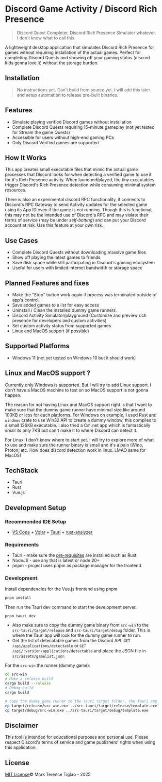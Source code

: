 # Discord Game Activity / Discord Rich Presence

> Discord Quest Completer, Discord Rich Presence Simulator whatever. I don't know what to call this.

A lightweight desktop application that simulates Discord Rich Presence for games without requiring installation of the actual games. Perfect for completing Discord Quests and showing off your gaming status (discord kids gonna love it) without the storage burden.

## Installation

> No instructions yet. Can't build from source yet. I will add this later and setup automation to release pre-built binaries.

## Features

- Simulate playing verified Discord games without installation
- Complete Discord Quests requiring 15-minute gameplay (not yet tested for Stream the game Quests)
- Accessible for users without high-end gaming PCs
- Only Discord Verified games are supported

## How It Works

This app creates small executable files that mimic the actual game processes that Discord looks for when detecting a verified game to use it for it's Rich Presence activity. When launched/played, the tiny executables trigger Discord's Rich Presence detection while consuming minimal system resources.

There is also an experimental discord RPC functionality, it connects to Discord's RPC Gateway to send Activity updates for the selected game using its App ID even if the game is not running. Though this is functional, this may not be the intended use of Discord's RPC and may violate their terms of service (may be under _self-botting_) and can put your Discord account at risk. Use this feature at your own risk.

## Use Cases

- Complete Discord Quests without downloading massive game files
- Show off playing the latest games to friends
- Save disk space while still participating in Discord's gaming ecosystem
- Useful for users with limited internet bandwidth or storage space

## Planned Features and fixes

- Make the "Stop" button work again if process was terminated outside of app's control.
- Save added games to a list for easy access
- Uninstall / Clean the installed dummy game runners.
- Discord Activity Simulator/playground (Customize and preview rich presence for developers and custom activities)
- Set custom activity status from supported games
- Linux and MacOS support (if possible)


## Supported Platforms

- Windows 11 (not yet tested on Windows 10 but it should work)

## Linux and MacOS support ?

Currently only Windows is supported. But I will try to add Linux support. I don't have a MacOS machine to test on so MacOS support is not gonna happen.

The reason for not having Linux and MacOS support right is that I want to make sure that the dummy game runner have minimal size like around 100KB or less for each platforms. For Windows on example, I used Rust and `windows` crate to use Win32 API to create a dummy window, this compiles to a small 136KB executable. I also tried a C# .net app which is fantastically small its only 7KB but can't make it to where Discord can detect it.

For Linux, I don't know where to start yet. I will try to explore more of what to use and make sure the runner binary is small and it's a pain (Wine, Proton, etc. How does discord detection work in linux. LMAO same for MacOS)

## TechStack

- Tauri
- Rust
- Vue.js

## Development Setup

### Recommended IDE Setup

- [VS Code](https://code.visualstudio.com/) + [Volar](https://marketplace.visualstudio.com/items?itemName=Vue.volar) + [Tauri](https://marketplace.visualstudio.com/items?itemName=tauri-apps.tauri-vscode) + [rust-analyzer](https://marketplace.visualstudio.com/items?itemName=rust-lang.rust-analyzer)

### Requirements

- Tauri - make sure the [pre-requisites](https://tauri.app/v1/guides/getting-started/prerequisites/) are installed such as Rust.
- NodeJS - use any that is latest or node 20+
- pnpm - project uses pnpm as package manager for the frontend.

### Development

Install dependencies for the Vue.js frontend using pnpm

```bash
pnpm install
```

Then run the Tauri dev command to start the development server. 

```bash
pnpm tauri dev
```

- Also make sure to copy the dummy game binary from `src-win` to the `src-tauri/target/release` and `src-tauri/target/debug` folder. This is where the Tauri app will look for the dummy game runner to run.
- Get the list of detecatable games from the Discord API: `GET /api/applications/detectable` or `GET /api/:version/applications/detectable` and place the JSON file in `src/assets/gamelist.json`

For the `src-win` the runner (dummy game):

```bash
cd src-win  
# Make a release build
cargo build --release
# Debug build
cargo build

# Copy the dummy game runner to the tauri target folder, the Tauri app needs this executable to run the dummy game.
cp target/release/src-win.exe ../src-tauri/target/release/template.exe
cp target/debug/src-win.exe ../src-tauri/target/debug/template.exe
```

## Disclaimer

This tool is intended for educational purposes and personal use. Please respect Discord's terms of service and game publishers' rights when using this application.

## License

[MIT License](LICENSE)© Mark Terence Tiglao - 2025
